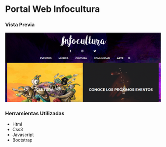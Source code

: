 # Portal Web Infocultura

### Vista Previa

![img](assets/images/preview.png)

### Herramientas Utilizadas

- Html
- Css3
- Javascript
- Bootstrap